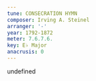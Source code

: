 ```yaml
---
tune: CONSECRATION HYMN
composer: Irving A. Steinel
arranger: '-'
year: 1792-1872
meter: 7.6.7.6.
key: E♭ Major
anacrusis: 0
---
```

undefined